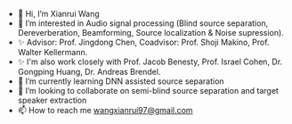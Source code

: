 - 👋 Hi, I’m Xianrui Wang
- 👀 I’m interested in Audio signal processing (Blind source separation, Dereverberation, Beamforming, Source localization & Noise supression). 
- ✨ Advisor: Prof. Jingdong Chen, Coadvisor: Prof. Shoji Makino, Prof. Walter Kellermann.
- ✨ I'm also work closely with Prof. Jacob Benesty, Prof. Israel Cohen, Dr. Gongping Huang, Dr. Andreas Brendel. 
- 🌱 I’m currently learning DNN assisted source separation 
- 💞️ I’m looking to collaborate on semi-blind source separation and target speaker extraction
- 📫 How to reach me wangxianrui97@gmail.com
<!---
  [![Xianrui Wang's GitHub stats](https://github-readme-stats.vercel.app/api?username=XianruiWang&theme=moltack&show_icons=true)](https://github.com/XianruiWang/github-readme-stats)


theLittleTiger/theLittleTiger is a ✨ special  repository because its `README.md` (this file) appears on your GitHub profile.
You can click the Preview link to take a look at your changes.
--->
